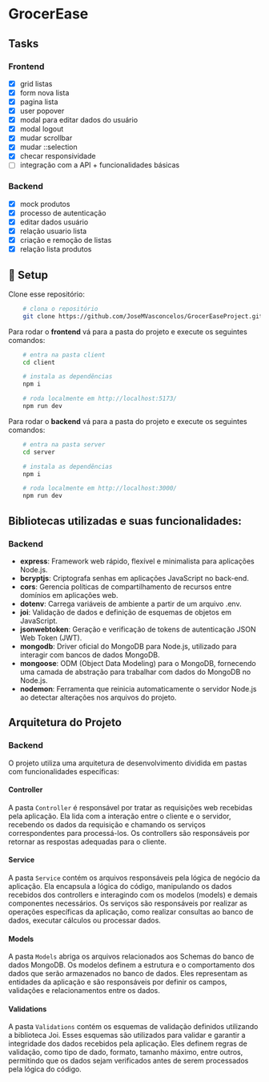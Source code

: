 # GrocerEase

## Tasks

### Frontend

- [x] grid listas
- [x] form nova lista
- [x] pagina lista
- [x] user popover
- [x] modal para editar dados do usuário
- [x] modal logout
- [x] mudar scrollbar
- [x] mudar ::selection
- [x] checar responsividade
- [ ] integração com a API + funcionalidades básicas

### Backend

- [x] mock produtos
- [x] processo de autenticação
- [x] editar dados usuário
- [x] relação usuario lista
- [x] criação e remoção de listas
- [x] relação lista produtos

## 🚀 Setup

Clone esse repositório:

```bash
    # clona o repositório
    git clone https://github.com/JoseMVasconcelos/GrocerEaseProject.git
```

Para rodar o **frontend** vá para a pasta do projeto e execute os seguintes comandos:

```bash
    # entra na pasta client
    cd client

    # instala as dependências
    npm i

    # roda localmente em http://localhost:5173/
    npm run dev
```

Para rodar o **backend** vá para a pasta do projeto e execute os seguintes comandos:

```bash
    # entra na pasta server
    cd server

    # instala as dependências
    npm i

    # roda localmente em http://localhost:3000/
    npm run dev
```
## Bibliotecas utilizadas e suas funcionalidades:

### Backend

- **express**: Framework web rápido, flexível e minimalista para aplicações Node.js.
- **bcryptjs**: Criptografa senhas em aplicações JavaScript no back-end.
- **cors**: Gerencia políticas de compartilhamento de recursos entre domínios em aplicações web.
- **dotenv**: Carrega variáveis de ambiente a partir de um arquivo .env.
- **joi**: Validação de dados e definição de esquemas de objetos em JavaScript.
- **jsonwebtoken**: Geração e verificação de tokens de autenticação JSON Web Token (JWT).
- **mongodb**: Driver oficial do MongoDB para Node.js, utilizado para interagir com bancos de dados MongoDB.
- **mongoose**: ODM (Object Data Modeling) para o MongoDB, fornecendo uma camada de abstração para trabalhar com dados do MongoDB no Node.js.
- **nodemon**: Ferramenta que reinicia automaticamente o servidor Node.js ao detectar alterações nos arquivos do projeto.

## Arquitetura do Projeto

### **Backend**

O projeto utiliza uma arquitetura de desenvolvimento dividida em pastas com funcionalidades específicas:

#### Controller
A pasta `Controller` é responsável por tratar as requisições web recebidas pela aplicação. Ela lida com a interação entre o cliente e o servidor, recebendo os dados da requisição e chamando os serviços correspondentes para processá-los. Os controllers são responsáveis por retornar as respostas adequadas para o cliente.

#### Service
A pasta `Service` contém os arquivos responsáveis pela lógica de negócio da aplicação. Ela encapsula a lógica do código, manipulando os dados recebidos dos controllers e interagindo com os modelos (models) e demais componentes necessários. Os serviços são responsáveis por realizar as operações específicas da aplicação, como realizar consultas ao banco de dados, executar cálculos ou processar dados.

#### Models
A pasta `Models` abriga os arquivos relacionados aos Schemas do banco de dados MongoDB. Os modelos definem a estrutura e o comportamento dos dados que serão armazenados no banco de dados. Eles representam as entidades da aplicação e são responsáveis por definir os campos, validações e relacionamentos entre os dados.

#### Validations
A pasta `Validations` contém os esquemas de validação definidos utilizando a biblioteca Joi. Esses esquemas são utilizados para validar e garantir a integridade dos dados recebidos pela aplicação. Eles definem regras de validação, como tipo de dado, formato, tamanho máximo, entre outros, permitindo que os dados sejam verificados antes de serem processados pela lógica do código.

